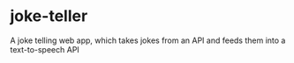 # joke-teller
A joke telling web app, which takes jokes from an API and feeds them into a text-to-speech API

